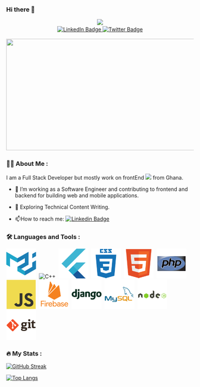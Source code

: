 ### Hi there 👋

<div id="header" align="center">
  <img src="https://media.giphy.com/media/M9gbBd9nbDrOTu1Mqx/giphy.gif" width="100"/>


<!-- https://img.shields.io/badge/LinkedIn-blue

https://img.shields.io/badge/LinkedIn-blue?logo=linkedin&logoColor=white
https://img.shields.io/badge/LinkedIn-blue?logo=linkedin&logoColor=white&style=for-the-badge

https://img.shields.io/badge/Twitter-blue?style=for-the-badge&logo=twitter&logoColor=white -->

<div id="badges">
  <a href="https://www.linkedin.com/feed/">
    <img src="https://img.shields.io/badge/LinkedIn-blue?style=for-the-badge&logo=linkedin&logoColor=white" alt="LinkedIn Badge"/>
  </a>
  <a href="https://twitter.com/JoeAsare10">
    <img src="https://img.shields.io/badge/Twitter-blue?style=for-the-badge&logo=twitter&logoColor=white" alt="Twitter Badge"/>
  </a>
</div>
  
<!--   https://komarev.com/ghpvc/?username=joehurdles -->

<img src="https://komarev.com/ghpvc/?username=joehurdles&style=flat-square&color=blue" alt=""/>
  
  </div>

<div align="center">
  <img src="https://media.giphy.com/media/dWesBcTLavkZuG35MI/giphy.gif" width="600" height="300"/>
</div>

### :woman_technologist: About Me :
I am a Full Stack Developer but mostly work on frontEnd <img src="https://media.giphy.com/media/WUlplcMpOCEmTGBtBW/giphy.gif" width="30"> from Ghana.

- :telescope: I’m working as a Software Engineer and contributing to frontend and backend for building web and mobile applications.

- :seedling: Exploring Technical Content Writing.

- :mailbox:How to reach me: [![Linkedin Badge](https://img.shields.io/badge/-JosephAsare-blue?style=flat&logo=Linkedin&logoColor=white)](https://www.linkedin.com/feed/)


### :hammer_and_wrench: Languages and Tools :

<div>
  <img src="https://github.com/devicons/devicon/blob/master/icons/materialui/materialui-original.svg" title="Material UI" alt="Material UI" width="80" height="80"/>&nbsp;
   <img src="https://upload.wikimedia.org/wikipedia/commons/1/18/ISO_C%2B%2B_Logo.svg" title="C++" alt="C++" width="80" height="80"/>&nbsp;
  <img src="https://github.com/devicons/devicon/blob/master/icons/flutter/flutter-original.svg" title="Flutter" alt="Flutter" width="80" height="80"/>&nbsp;
  <img src="https://github.com/devicons/devicon/blob/master/icons/css3/css3-plain-wordmark.svg"  title="CSS3" alt="CSS" width="80" height="80"/>&nbsp;
  <img src="https://github.com/devicons/devicon/blob/master/icons/html5/html5-original.svg" title="HTML5" alt="HTML" width="80" height="80"/>&nbsp;
   <img src="https://github.com/devicons/devicon/blob/master/icons/php/php-original.svg" title="PHP" alt="PHP" width="80" height="80"/>&nbsp;
  <img src="https://github.com/devicons/devicon/blob/master/icons/javascript/javascript-original.svg" title="JavaScript" alt="JavaScript" width="80" height="80"/>&nbsp;
  <img src="https://github.com/devicons/devicon/blob/master/icons/firebase/firebase-plain-wordmark.svg" title="Firebase" alt="Firebase" width="80" height="80"/>&nbsp;
  <img src="https://github.com/devicons/devicon/blob/master/icons/django/django-plain-wordmark.svg" title="Django"  alt="Django" width="80" height="80"/>&nbsp;
  <img src="https://github.com/devicons/devicon/blob/master/icons/mysql/mysql-original-wordmark.svg" title="MySQL"  alt="MySQL" width="80" height="80"/>&nbsp;
  <img src="https://github.com/devicons/devicon/blob/master/icons/nodejs/nodejs-original-wordmark.svg" title="NodeJS" alt="NodeJS" width="80" height="80"/>&nbsp;
  <img src="https://github.com/devicons/devicon/blob/master/icons/git/git-original-wordmark.svg" title="Git" **alt="Git" width="80" height="80"/>
</div>

### :fire: My Stats :

<!--   https://github-readme-streak-stats.herokuapp.com/?user=joehurdles -->
  
  [![GitHub Streak](http://github-readme-streak-stats.herokuapp.com?user=joehurdles&theme=dark&background=000000)](https://git.io/streak-stats)

[![Top Langs](https://github-readme-stats.vercel.app/api/top-langs/?username=joehurdles&layout=compact&theme=vision-friendly-dark)](https://github.com/anuraghazra/github-readme-stats)


